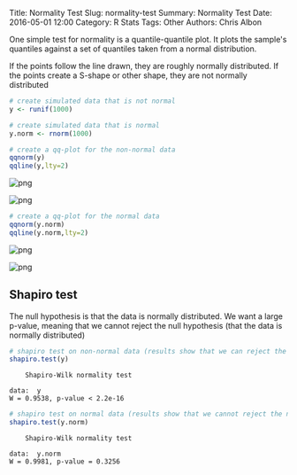 Title: Normality Test
Slug: normality-test
Summary: Normality Test
Date: 2016-05-01 12:00
Category: R Stats
Tags: Other
Authors: Chris Albon



One simple test for normality is a quantile-quantile plot. It plots the sample's quantiles against a set of quantiles taken from a normal distribution.

If the points follow the line drawn, they are roughly normally distributed. If the points create a S-shape or other shape, they are not normally distributed


```R
# create simulated data that is not normal
y <- runif(1000)
```


```R
# create simulated data that is normal
y.norm <- rnorm(1000)
```


```R
# create a qq-plot for the non-normal data
qqnorm(y)
qqline(y,lty=2)
```


![png]({filename}/images/normality-test_files/normality-test_3_0.png)



![png]({filename}/images/normality-test_files/normality-test_3_1.png)



```R
# create a qq-plot for the normal data
qqnorm(y.norm)
qqline(y.norm,lty=2)
```


![png]({filename}/images/normality-test_files/normality-test_4_0.png)



![png]({filename}/images/normality-test_files/normality-test_4_1.png)


## Shapiro test

The null hypothesis is that the data is normally distributed. We want a large p-value, meaning that we cannot reject the null hypothesis (that the data is normally distributed)


```R
# shapiro test on non-normal data (results show that we can reject the null that the data is normally distributed)
shapiro.test(y)
```





    	Shapiro-Wilk normality test

    data:  y
    W = 0.9538, p-value < 2.2e-16





```R
# shapiro test on normal data (results show that we cannot reject the null hypothesis that the data is normally distributed)
shapiro.test(y.norm)
```





    	Shapiro-Wilk normality test

    data:  y.norm
    W = 0.9981, p-value = 0.3256

